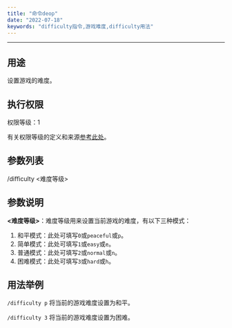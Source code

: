 ```yaml
---
title: "命令deop"
date: "2022-07-18"
keywords: "difficulty指令,游戏难度,difficulty用法"
---
```


---

## 用途

设置游戏的难度。

## 执行权限

权限等级：1

有关权限等级的定义和来源[参考此处](/commands/权限等级 "参考此处")。

## 参数列表

/difficulty <难度等级>

## 参数说明

**<难度等级>**：难度等级用来设置当前游戏的难度，有以下三种模式：

1. 和平模式：此处可填写`0`或`peaceful`或`p`。
2. 简单模式：此处可填写`1`或`easy`或`e`。
3. 普通模式：此处可填写`2`或`normal`或`n`。
4. 困难模式：此处可填写`3`或`hard`或`h`。

## 用法举例

`/difficulty p`  将当前的游戏难度设置为和平。

`/difficulty 3`  将当前的游戏难度设置为困难。
